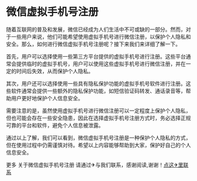 # 微信虚拟手机号注册

随着互联网的普及和发展，微信已经成为人们生活中不可或缺的一部分。然而，对于一些用户来说，他们可能希望使用虚拟手机号进行微信注册，以保护个人隐私和安全。那么，如何进行微信虚拟手机号注册呢？接下来我们来详细了解一下。

首先，用户可以选择使用一些第三方平台提供的虚拟手机号进行注册。这些平台通常会提供临时的虚拟手机号，用户可以使用这些虚拟手机号进行微信注册，并在一定的时间后失效，从而保护个人隐私。

其次，用户还可以选择使用一些具有隐私保护功能的虚拟手机号软件进行注册。这些软件通常会提供一些额外的隐私保护功能，如短信验证码转发、通话录音等，帮助用户更好地保护个人信息安全。

需要注意的是，虽然使用虚拟手机号进行微信注册可以一定程度上保护个人隐私，但也可能会存在一些安全隐患，因此在选择虚拟手机号注册方式时，务必选择正规可靠的平台和软件，避免个人信息被泄露。

通过以上了解，我们可以看到，微信虚拟手机号注册是一种保护个人隐私的方式，但在使用过程中仍需谨慎对待。希望以上内容能够帮助到大家，保护好自己的个人信息安全。

更多 关于微信虚拟手机号注册 请通过✈与我们联系，感谢阅读,谢谢！[点这✈里联系](https://c.k02.cc)